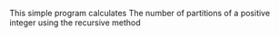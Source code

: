This simple program calculates The number of partitions of a positive integer using the recursive method
